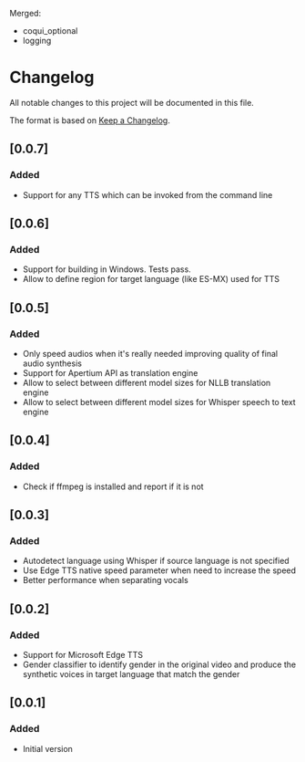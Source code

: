 Merged:
- coqui_optional
- logging

# Changelog

All notable changes to this project will be documented in this file.

The format is based on [Keep a Changelog](https://keepachangelog.com/en/1.0.0/).

## [0.0.7]

### Added
- Support for any TTS which can be invoked from the command line

## [0.0.6]

### Added
- Support for building in Windows. Tests pass.
- Allow to define region for target language (like ES-MX) used for TTS

## [0.0.5]

### Added

- Only speed audios when it's really needed improving quality of final audio synthesis
- Support for Apertium API as translation engine
- Allow to select between different model sizes for NLLB translation engine
- Allow to select between different model sizes for Whisper speech to text engine

## [0.0.4]

### Added

- Check if ffmpeg is installed and report if it is not

## [0.0.3]

### Added

- Autodetect language using Whisper if source language is not specified
- Use Edge TTS native speed parameter when need to increase the speed
- Better performance when separating vocals

## [0.0.2]

### Added

- Support for Microsoft Edge TTS
- Gender classifier to identify gender in the original video and produce the synthetic voices in target language that match the gender

## [0.0.1]

### Added
- Initial version
